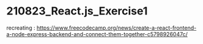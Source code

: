 # 210823_React.js_Exercise1
recreating : https://www.freecodecamp.org/news/create-a-react-frontend-a-node-express-backend-and-connect-them-together-c5798926047c/

